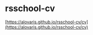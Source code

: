 # rsschool-cv

[https://alovaris.github.io/rsschool-cv/cv](https://alovaris.github.io/rsschool-cv/cv)
